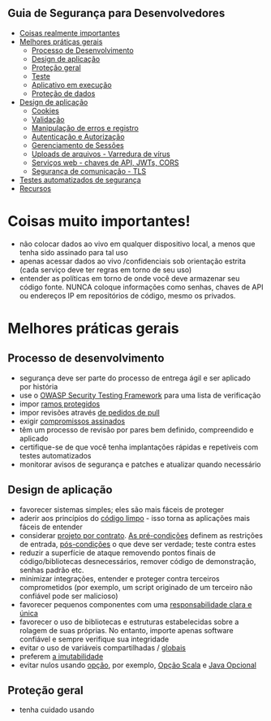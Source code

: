 ## Guia de Segurança para Desenvolvedores

-   [Coisas realmente importantes](#coisas-realmente-importantes)
-   [Melhores práticas gerais](#melhores-práticas-gerais)
    -   [Processo de Desenvolvimento](#processo-de-desenvolvimento)
    -   [Design de aplicação](#design-de-aplicacao)
    -   [Proteção geral](#protecao-geral)
    -   [Teste](#teste)
    -   [Aplicativo em execução](#aplicativo-em-execucao)
    -   [Proteção de dados](#protecao-de-dados)
-   [Design de aplicação](#design-de-aplicacao)
    -   [Cookies](#cookies)
    -   [Validação](#validacao)
    -   [Manipulação de erros e registro](#manipulacao-de-erros-e-registro)
    -   [Autenticação e Autorização](#autenticacao-e-autorização)
    -   [Gerenciamento de Sessões](#gerenciamento-de-sessoes)
    -   [Uploads de arquivos - Varredura de vírus](#uploads-de-arquivos-varredura-de-virus)
    -   [Serviços web - chaves de API, JWTs, CORS](#servicos-web-chaves-de-api-jwts-cors)
    -   [Segurança de comunicação - TLS](#seguranca-de-comunicacao-tls)
-   [Testes automatizados de segurança](#testes-automatizados-de-segurança)
-   [Recursos](#recursos)

# Coisas muito importantes!

-   não colocar dados ao vivo em qualquer dispositivo local, a menos que tenha sido assinado para tal uso
-   apenas acessar dados ao vivo /confidenciais sob orientação estrita (cada serviço deve ter regras em torno de seu uso)
-   entender as políticas em torno de onde você deve armazenar seu código fonte. NUNCA coloque informações como senhas, chaves de API ou endereços IP em repositórios de código, mesmo os privados.

# Melhores práticas gerais

## Processo de desenvolvimento

-   segurança deve ser parte do processo de entrega ágil e ser aplicado por história
-   use o [OWASP Security Testing Framework](https://www.owasp.org/index.php/The_OWASP_Testing_Framework) para uma lista de verificação
-   impor [ramos protegidos](https://github.com/blog/2051-protected-branches-and-required-status-checks)
-   impor revisões através [de pedidos de pull](https://help.github.com/articles/using-pull-requests/)
-   exigir [compromissos assinados](https://help.github.com/articles/signing-commits-using-gpg/)
-   têm um processo de revisão por pares bem definido, compreendido e aplicado
-   certifique-se de que você tenha implantações rápidas e repetíveis com testes automatizados
-   monitorar avisos de segurança e patches e atualizar quando necessário

## Design de aplicação

-   favorecer sistemas simples; eles são mais fáceis de proteger
-   aderir aos princípios do [código limpo](https://www.amazon.co.uk/Clean-Code-Handbook-Software-Craftsmanship/dp/0132350882) - isso torna as aplicações mais fáceis de entender
-   considerar [projeto por contrato](https://en.wikipedia.org/wiki/Design_by_contract). [As pré-condições](https://en.wikipedia.org/wiki/Precondition) definem as restrições de entrada, [pós-condições](https://en.wikipedia.org/wiki/Postcondition) o que deve ser verdade; teste contra estes
-   reduzir a superfície de ataque removendo pontos finais de código/bibliotecas desnecessários, remover código de demonstração, senhas padrão etc.
-   minimizar integrações, entender e proteger contra terceiros comprometidos (por exemplo, um script originado de um terceiro não confiável pode ser malicioso)
-   favorecer pequenos componentes com uma [responsabilidade clara e única](https://blog.8thlight.com/uncle-bob/2014/05/08/SingleReponsibilityPrinciple.html)
-   favorecer o uso de bibliotecas e estruturas estabelecidas sobre a rolagem de suas próprias. No entanto, importe apenas software confiável e sempre verifique sua integridade
-   evitar o uso de variáveis compartilhadas / [globais](http://programmers.stackexchange.com/questions/148108/why-is-global-state-so-evil)
-   preferem [a imutabilidade](http://miles.no/blogg/why-care-about-functional-programming-part-1-immutability)
-   evitar nulos usando [opção](https://en.wikipedia.org/wiki/Option_type), por exemplo, [Opção Scala](http://danielwestheide.com/blog/2012/12/19/the-neophytes-guide-to-scala-part-5-the-option-type.html) e [Java Opcional](http://onelineatatime.io/optional-guava-and-java-8/)

## Proteção geral

-   tenha cuidado usando <script src> a menos que você tenha controle completo sobre o script que é carregado
-   se enviar um formulário modifica dados ou estágio, use POST não GET
-   evite [a injeção SQL](https://www.owasp.org/index.php/SQL_Injection_Prevention_Cheat_Sheet) / injeção de javascript, garantindo que todas as consultas sejam [parametrizadas](https://www.owasp.org/index.php/Query_Parameterization_Cheat_Sheet) (e/ou use, por exemplo, um [ORM](https://en.wikipedia.org/wiki/Object-relational_mapping), [Registro Ativo](http://www.martinfowler.com/eaaCatalog/activeRecord.html))
-   proteger contra scripting cross site [(XSS)](https://www.owasp.org/index.php/XSS_(Cross_Site_Scripting)_Prevention_Cheat_Sheet) escapando / higienizando dados não confiáveis usando uma biblioteca de codificação de segurança padrão. Considere também usar cabeçalhos \[Política de Segurança de Conteúdo\] ([https://w3c.github.io/webappsec-csp/2/](https://w3c.github.io/webappsec-csp/2/)) para ativos da lista branca que uma página pode carregar
-   proteger contra falsificação de solicitação de local cruzado [(CSRF)](https://www.owasp.org/index.php/Cross-Site_Request_Forgery_(CSRF)) que visam solicitações de alteração de estado. Verifique os cabeçalhos padrão para verificar se a solicitação é a mesma origem E verifique um token CSRF
-   garantir que os recursos que você carrega sejam como esperado usando [integridade subresource](https://www.w3.org/TR/SRI/)
-   use HTTP Strict Transport Security [(HSTS)](https://www.owasp.org/index.php/HTTP_Strict_Transport_Security_Cheat_Sheet) com, por exemplo, um "Strict-Transport-Security: max-age=8640000; incluiSubDomains" HTTP Header para proteger contra ataques de tiras SSL. Considere inserir seu domínio na [lista de pré-carregamento do HSTS](https://hstspreload.appspot.com/)
-   proteger contra [clickjacking](https://www.owasp.org/index.php/Clickjacking_Defense_Cheat_Sheet) usando o "X-Frame-Options: DENY" HTTP Header
-   Não use [JSONP](http://stackoverflow.com/questions/3839966/can-anyone-explain-what-jsonp-is-in-layman-terms) para enviar dados confidenciais. Uma vez que o JSONP é javaScript válido, ele não é protegido pela política de mesma origem
-   não eval qualquer String não verificada (por exemplo, não eval uma string esperada para conter JSON - use JSON.parse em vez disso)
-   não armazenar ids de sessão no [LocalStorage](https://www.sitepoint.com/html5-local-storage-revisited/). Pense cuidadosamente antes de colocar quaisquer dados confidenciais no armazenamento local, mesmo quando criptografado
-   preferir sessionStorage para localStorage se a persistência por mais tempo do que a sessão do navegador não for necessária
-   validar URLs passados para XMLHttpRequest.open (os navegadores permitem que estes sejam multi-domínio)
-   use apenas [WebSockets](http://www.html5rocks.com/en/tutorials/websockets/basics/) sobre TLS (wss://) e esteja ciente de que a comunicação pode ser falsificada / sequestrada através do XSS
-   usar [diferentes subdomínios](https://www.gov.uk/service-manual/operations/operating-servicegovuk-subdomains.html) para páginas da Web voltadas para o público, ativos estáticos e administração

## Cookies

-   usar cookies [seguros](https://www.owasp.org/index.php/SecureFlag), [assinados e httpOnly](https://www.owasp.org/index.php/HttpOnly) quando possível (e obrigatório se contiver informações da conta)
-   criptografar quaisquer dados confidenciais com, por exemplo, [encicloção de cookies (nó)](https://www.npmjs.com/package/cookie-encryption)
-   evite colocar informações confidenciais em cookies de terceiros

## Teste

-   favorecer [o Desenvolvimento Impulsionado por Testes](https://en.wikipedia.org/wiki/Test-driven_development) para incentivar uma boa cobertura de teste e design de aplicativos
-   teste em um ambiente configurado como live (infraestrutura, replicação, TLS etc.) com perfis de dados semelhantes (mas não com dados ao vivo) o mais cedo possível
-   qualquer teste contra dados vivos em ambientes não prod (mesmo que limpo /anonimizado) precisa de aprovação adequada
-   use a Integração Contínua (IC) e garanta uma boa unidade automatizada, integração, aceitação, fumaça, desempenho, testes de segurança
-   realizar uma Verificação de Saúde de TI (ITHC, [Teste de Penetração, Teste de Caneta](https://en.wikipedia.org/wiki/Penetration_test)) para novos serviços ou mudanças significativas
-   considerar o uso de uma versão do [macaco do caos](http://www.ibm.com/developerworks/library/a-devops4/), por exemplo, [Exército Simian](https://github.com/Netflix/SimianArmy) para testar falhas aleatórias de instância

## Executando o aplicativo

-   use sempre HTTPS (certifique-se de usar [O TLS](https://en.wikipedia.org/wiki/Transport_Layer_Security) 1.2)
-   Os aplicativos web devem usar um [WAF (](https://www.owasp.org/index.php/Web_Application_Firewall)Web Application Firewall, firewall de aplicativos da Web) configurado corretamente, por exemplo, [NAXSI](https://github.com/nbs-system/naxsi)
-   remover funcionalidade e código desnecessários
-   se ocorrerem exceções, falhar com segurança
-   monitorar métricas, por exemplo, [Sysdig](http://www.sysdig.org/)
-   criar auditoria para tentativas de login bem sucedidas e mal sucedidas, tentativas de autorização mal sucedidas, logouts etc.
-   desativar [métodos HTTP](https://www.w3.org/Protocols/rfc2616/rfc2616-sec9.html) nãoused
-   restringir todos os aplicativos e serviços a serem executados com o conjunto mínimo de privilégios/permissões
-   isolar ambientes de desenvolvimento da rede de produção e permitir o acesso ao desenvolvimento apenas de usuários autorizados (ambientes de desenvolvimento podem ser um vetor de ataque comum)

## Validação

-   realizar verificações de integridade para garantir que não houve adulteração de campos ocultos ou identidades de transação. Pode usar [checkum](https://en.wikipedia.org/wiki/Checksum), [HMAC](https://tools.ietf.org/html/rfc2104), criptografia ou assinatura digital, dependendo do risco
-   validação do lado do servidor de todas as entradas, incluindo cabeçalhos, cookies, redirecionamentos
-   preferem [aceitar boa entrada conhecida](https://www.owasp.org/index.php/XSS_(Cross_Site_Scripting)_Prevention_Cheat_Sheet) em vez de [rejeitar entrada ruim conhecida](https://www.owasp.org/index.php/Data_Validation#Reject_known_bad)
-   higienizar a entrada, se necessário (por exemplo, retirar o espaço branco ou hífens dos números de telefone)
-   garantir que as seleções de opções, caixa de seleção e rádio contenham apenas valores permitidos (dado)
-   validar o tipo de dados / comprimento / alcance / chars permitidos
-   sempre reem validar dados de formulários previamente inseridos no caso de ter sido sub-repticiamente alterado; campos ocultos devem ser validados também
-   todas as falhas de validação devem resultar em rejeição de entrada com uma mensagem apropriada para o usuário
-   ter testes automatizados para verificar uma série razoável de falhas de validação são como esperado

## Manipulação de erros e registro de registros

-   não registrar informações confidenciais (por exemplo, informações da conta ou identificadores de sessão) a menos que seja necessário
-   garantir que nenhum depuração / traços de pilha sejam exibidos para o usuário final em produção
-   usar mensagens de erro genéricas e páginas de erro personalizadas na produção
-   evitar adulteração de logs, garantindo que eles sejam lidos apenas e não permitir exclusões
-   garantir que exista um mecanismo para realizar a análise de log
-   restringir o acesso a logs

## Proteção de dados

-   não armazenar senhas, strings de conexão etc. em texto simples
-   entender os dados que serão usados, sua política de retenção e remoção
-   entender quem estará acessando o serviço/dados, com quais dispositivos através de quais redes/serviços de terceiros
-   apenas armazenar e usar a quantidade mínima de dados necessária para atender à necessidade do usuário; permitir que os usuários visualizem apenas os dados de que precisam
-   não (fornecer interfaces que) permitem consulta arbitrária de dados
-   não permitem o download de conjuntos de dados em massa ou muitos dados para serem visíveis em uma página
-   limite de taxa acesso a grandes conjuntos de dados e tentativas de acesso de registros (também limitar o número de transações que um usuário ou dispositivo pode realizar em um determinado período de tempo)
-   impor o uso de esquemas de banco de dados, mesmo para bancos de dados noSQL usando, por exemplo, [Mongoose](http://mongoosejs.com/docs/guide.html) para MongoDB
-   evitar caching dados dentro de serviços, a menos que necessário
-   proteger caches / arquivos temporários contendo dados confidenciais de uso não autorizado e purgá-los o mais rápido possível
-   use criptografia síncrono (segredo compartilhado), por exemplo, [AES](https://en.wikipedia.org/wiki/Advanced_Encryption_Standard) para criptografar / descriptografar seus próprios dados se for sensível.
-   Certifique-se de que uma chave compartilhada seja mantida de forma segura e separada aos dados, de preferência em um cofre de chaves separado (por exemplo, [Vault](https://www.vaultproject.io/)) que seu serviço pode acessar quando precisar de uma chave
-   usar um processo de gerenciamento chave, por exemplo, alavancando [a Amazon KMS](https://aws.amazon.com/kms/)
-   criptografar backups (você precisará saber quais chaves são necessárias para lidar com qual versão)
-   campos de codificação que têm valores especialmente sensíveis
-   desabilitar autocompletar em formulários para campos sensíveis
-   não transmitir qualquer informação sensível dentro da URL
-   desativar o cache do lado do cliente para páginas que contenham dados [confidenciais usando cabeçalhos de cache HTTP apropriados](https://www.keycdn.com/blog/http-cache-headers/), ou seja, "Cache-Control: no-store", "Expira: 0" e "Pragma: no-cache"
-   dados de anonimise (garantindo que a reidentificação não possa ocorrer) enviados para ferramentas de relatórios ou sendo usados como dados de teste
-   considere criptografar formulários parcialmente preenchidos sob uma chave mantida pelo usuário se você não precisar usar esses dados
-   os aplicativos devem se conectar a bancos de dados com diferentes credenciais para cada distinção de confiança, por exemplo, usuário, somente leitura, administrador, convidado

## Autenticação/autorização

-   consulte a [orientação de senha do CESG](https://www.cesg.gov.uk/guidance/password-guidance-simplifying-your-approach) ao decidir sua política de senha para usuários
-   se a autenticação for necessária, autenticar e autorizar em cada solicitação
-   usar controles de autenticação centralizados, favorecer o SSO
-   se os serviços de autenticação cairem, eles não devem dar aos usuários acesso não autorizado
-   falha de autenticação não deve dar nenhuma informação sobre qual parte falhou - todas as respostas de erro devem ser genéricas e as mesmas
-   autenticação e autorização separadas do recurso que está sendo solicitado
-   funções de administração/gerenciamento de contas devem ser particularmente seguras
-   qualquer armazenamento de credencial deve usar apenas hashes de uma via criptograficamente fortes que não permitem ataques de força bruta. (use bcrypt, scrypt ou PBKDF2). O comprimento do sal deve ser de pelo menos 128 bits e pode ser armazenado em db (previne [ataques arco-íris](http://security.stackexchange.com/questions/379/what-are-rainbow-tables-and-how-are-they-used))
-   impor a alteração de senhas temporárias ou padrão quando são usadas
-   links de redefinição de senha devem ser limitados por tempo e uso único apenas
-   impedir que os usuários reumem uma senha
-   notificar usuários quando ocorre uma redefinição de senha
-   indicar a última tentativa de login para um usuário
-   pensar cuidadosamente sobre as implicações de usar "Lembre-se de mim"
-   re-autenticar usuários antes de realizar qualquer operação crítica, como o upload de arquivos
-   mais seguro: use autenticação multifa (MFA / 2FA) para obter senhas únicas (OTP). Favoreça [o Google Authenticator](https://en.wikipedia.org/wiki/Google_Authenticator), [Authy](https://www.authy.com/developers/) etc. sobre SMS (que tem padrões de criptografia fracos que permitem ataques man-in-the-middle)
-   considerar a introdução captcha após uma série de falhas de login
-   bloquear a conta após uma série de falhas de login por um determinado período de tempo
-   permitir que todos os usuários sejam conectados à força (por exemplo, invalidando todos os cookies de sessão)
-   estar preparado para mudar o mecanismo de hashing; garantir que você pode fazê-lo na hora quando os usuários precisam fazer login

## Gerenciamento de sessões

-   Os IDs de sessão devem ser únicos, não adiváveis e não sequenciais e adequadamente longos
-   use [httpOnly](https://www.owasp.org/index.php/HttpOnly), [seguros](https://www.owasp.org/index.php/SecureFlag), [cookies de sessão](http://cookiecontroller.com/internet-cookies/session-cookies/) para armazenar ids de sessão do lado do cliente
-   use httpOnly, cookies de sessão criptografados, seguros, assinados, se você quiser armazenar dados de sessão do lado do cliente
-   definir o caminho e o domínio para cookies para um valor adequadamente restrito
-   tempo limite de inatividade da sessão deve ser o mais curto possível
-   logout deve estar sempre disponível
-   ids de sessão de expiração após um período definido (para reduzir o impacto do sequestro de sessão)
-   invalidação de sessão (devido ao tempo limite, logout, expiração ou reutilização não autorizada) deve excluir imediatamente o id de sessão + os dados da sessão no servidor e no cliente (inclua uma diretiva Set-Cookie na resposta com um tempo de expiração no passado)
-   sempre crie uma nova sessão (portanto, novo id de sessão em um cookie) ao re autenticar, para evitar ataques [de fixação de sessão](https://www.owasp.org/index.php/Session_fixation); nunca armazene o id de sessão na URL
-   dados de sessão sensíveis devem ser armazenados no servidor
-   limpar dados de sessão do lado do servidor com frequência
-   não permitem logins simultâneos para o mesmo id do usuário
-   Os identificadores da sessão devem estar apenas no cabeçalho de cookie HTTP (não em uma solicitação GET ou em qualquer outro lugar)
-   para dados confidenciais requerem por solicitação em vez de tokens por sessão

## Integração

-   certifique-se de que há um esquema claro e bem definido usando, por exemplo, [JSON Schema](http://json-schema.org/) para cada ponto de integração e garantir que toda a entrada seja validada contra este esquema
-   testes automatizados devem verificar se as mensagens estão em conformidade com o esquema de espera para cada ponto de integração
-   entradas limite de taxa e verificar o tamanho da carga -- considere usar o padrão de design [do disjuntor](http://martinfowler.com/bliki/CircuitBreaker.html) em pontos de integração

## Segurança de comunicação

-   implementar criptografia de transporte para a transmissão de todas as informações confidenciais e suplemento com criptografia da carga, se necessário
-   garantir que os certificados TLS cubram o domínio e os sub domínios, sejam atuais e de uma autoridade de certificado confiável e sejam instalados com certificados intermediários quando necessário
-   especificar codificações de caracteres para todas as conexões
-   não permitem a mistura de conteúdo TLS e não-TLS
-   parâmetros de filtro contendo informações confidenciais no cabeçalho do remetente HTTP ao vincular a sites externos

## Uploads de arquivos

-   requerem autenticação primeiro, se apropriado
-   verificar tipo de arquivo, caracteres, tamanho etc.
-   varredura de vírus / malware, de preferência em um recipiente descartável
-   turno de privilégios executivos em diretórios de upload de arquivos e garantir que o arquivo seja lido apenas

## Segurança de serviços web

-   OWASP tem uma boa [planilha de segurança de DESCANSO](https://www.owasp.org/index.php/REST_Security_Cheat_Sheet)
-   favorecer JSON Web Tokens [(JWT)](https://jwt.io/) no cabeçalho como o formato para tokens de segurança e proteger sua integridade com um [MAC](https://en.wikipedia.org/wiki/Message_authentication_code)
-   use chaves de API no cabeçalho de autorização para estrangular clientes e reduzir o impacto de ataques de negação de serviço. Não confie neles para proteger recursos sensíveis porque eles são fáceis de comprometer
-   considere [certs de cliente](https://www.owasp.org/index.php/Transport_Layer_Protection_Cheat_Sheet#Client-Side_Certificates) TLS de 2 vias se seu aplicativo estiver se integrando através de um serviço web. No entanto, a implementação e a solução de problemas podem ser onerosas e revogar e reemitar certificados de complexidade
-   whitelist métodos permitidos e rejeitar não permitido com 405
-   estar ciente das necessidades de autorização na comunicação de serviço-a-serviço, e evitar o problema confuso do deputado quando um serviço chama outro sem fornecer as informações de autorização adequadas. O uso [de ids externos](https://aws.amazon.com/blogs/security/how-to-use-external-id-when-granting-access-to-your-aws-resources/) pode ajudar aqui.
-   o servidor deve sempre enviar o cabeçalho tipo conteúdo com o tipo de conteúdo correto e incluir um charset
-   rejeitar um pedido com 406 resposta não aceitável se o Tipo de Conteúdo não for suportado
-   desativar cabeçalhos CORS, a menos que sejam necessárias chamadas de domínio cruzado. Se forem necessários, seja o mais específico possível
-   considere erros de validação de tokens de registro para ajudar a detectar ataques

# Testes automatizados de segurança

Embora os projetos tenham um teste de penetração e verificação de saúde de TI, estas são tarefas periódicas. Também encorajamos as equipes a executar ferramentas automatizadas de teste de segurança para que possam pegar vulnerabilidades de segurança muito mais rapidamente. Recomendamos que as ferramentas de teste de segurança sejam executadas regularmente, não apenas quando o código é empurrado. Isso ocorre porque novas vulnerabilidades podem surgir sem que você tenha feito qualquer alteração na sua aplicação.

## Teste de segurança de dependência do NodeJS - Snyk

O Snyk verifica as dependências de aplicativos NodeJS para obter vulnerabilidades.

Recomendamos 2 maneiras de usar o Snyk:

1.  Integração do Github O Snyk pode aumentar automaticamente os PRs contra o seu repositório para corrigir vulnerabilidades, mais detalhes disponíveis aqui:  
    [https://snyk.io/docs/github/](https://snyk.io/docs/github/)
    
2.  Manualmente, o Snyk tem um CLI que você pode usar manualmente ou como parte de um pipeline ci. A maneira mais fácil de configurar isso é:
    

-   Assistente **snyk** de execução local
-   O assistente oferecerá adicionar código ao seu pacote json para executar testes de vulnerabilidade snyk ao lado de seus trabalhos habituais de teste npm
-   Aceite isso e quaisquer trabalhos de teste de CI falharão se houver novas vulnerabilidades

## Teste de segurança de dependência scala - Verificação de Dependência do SBT

Dependência do SBT Verifique suas dependências no banco de dados OWASP de módulos vulneráveis. Funciona, mas é relativamente imaturo, então não é tão fácil de usar quanto Snyk. [Você pode encontrar a verificação de dependência do SBT aqui](https://github.com/albuch/sbt-dependency-check)

## Teste de segurança de dependência java

OWASP fornece algumas ferramentas para isso, que inclui uma ferramenta de linha de comando, bem como um plugin maven. Esta é essencialmente a mesma ferramenta que a Dependência do SBT Verificar acima, apenas mais para Java. [Você pode encontrar Verificação de Dependência para Java aqui](https://www.owasp.org/index.php/OWASP_Dependency_Check)

## Bibliotecas específicas da tecnologia

-   Node
    -   [Lusca](https://github.com/krakenjs/lusca)
    -   [helmet](https://github.com/helmetjs/helmet)
    -   [node security project](https://nodesecurity.io/) [no GitHub](https://github.com/nodesecurity/nsp)

## Recursos e livros úteis

-   [Guia nacional de práticas de desenvolvimento seguro do Centro Nacional de Segurança Cibernética](https://github.com/ukncsc/secure-development-and-deployment/)
-   [Projeto Top 10 da OWASP](https://www.owasp.org/index.php/Category:OWASP_Top_Ten_Project)
-   [Segurança de aplicativos web - Um guia para iniciantes](https://www.mhprofessional.com/product.php?isbn=0071776168)
-   [Segurança de identidade e dados para desenvolvedores web](http://shop.oreilly.com/product/0636920044376.do)
-   [Manual do Hacker de Aplicativo Web](http://eu.wiley.com/WileyCDA/WileyTitle/productCd-1118026470.html)
-   [Considerações de segurança do protocolo HTTP](https://www.w3.org/Protocols/rfc2616/rfc2616-sec15.html)
-   [Folhas de trapaça OWASP](https://www.owasp.org/images/9/9a/OWASP_Cheatsheets_Book.pdf)
-   [OWASP práticas de codificação seguras](https://www.owasp.org/images/0/08/OWASP_SCP_Quick_Reference_Guide_v2.pdf)
-   [Decisões de segurança da CESG Enterprise](https://www.cesg.gov.uk/guidance/security-considerations-common-enterprise-it-decisions)
-   [Orientação de senha do CESG](https://www.cesg.gov.uk/guidance/password-guidance-simplifying-your-approach)
-   [CESG 10 passos para a segurança cibernética](https://www.cesg.gov.uk/10-steps-cyber-security)
-   [CESG Protegendo dados pessoais e em massa](https://www.cesg.gov.uk/guidance/protecting-bulk-personal-data)
-   [Princípios de Design de Segurança cesg para serviços digitais](https://www.cesg.gov.uk/guidance/security-design-principles-digital-services-0)
-   [Orientação CESG TLS para serviços externos](https://www.cesg.gov.uk/guidance/transport-layer-security-tls-external-facing-services)
